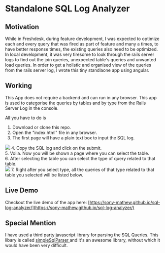 # Standalone SQL Log Analyzer

## Motivation
While in Freshdesk, during feature development, I was expected to optimize each and every query that was fired as part of feature and many a times, to have better response times, the existing queries also need to be optimized. In local development, it was very tiresome to look through the rails server logs to find out the join queries, unexpected table's queries and unwanted load queries. In order to get a holistic and organised view of the queries from the rails server log, I wrote this tiny standlaone app using angular.

## Working

This App does not require a backend and can run in any browser. This app is used to categorise the queries by tables and by type from the Rails Server Log in the console.

All you have to do is <br/>
1. Download or clone this repo. <br/>
2. Open the "index.html" file in any browser. <br/>
3. The first page will have a plain text box to input the SQL log. <br/>
<img src="https://raw.githubusercontent.com/sony-mathew/sql-log-analyzer/master/images/input.png" />
4. Copy the SQL log and click on the submit. <br/>
5. Voila. Now you will be shown a page where you can select the table. <br/>
6. After selecting the table you can select the type of query related to that table. <br/>
<img src="https://raw.githubusercontent.com/sony-mathew/sql-log-analyzer/master/images/table_select.png" />
7. Right after you select type, all the queries of that type related to that table you selected will be listed below. <br/>

## Live Demo
Checkout the live demo of the app here: [https://sony-mathew.github.io/sql-log-analyzer/](https://sony-mathew.github.io/sql-log-analyzer/) 

## Special Mention

I have used a third party javascript library for parsing the SQL Queries. 
This libary is called <a href="https://github.com/dsferruzza/simpleSqlParser"> simpleSqlParser </a> and it's an awesome library, without which it would have been very difficult.
